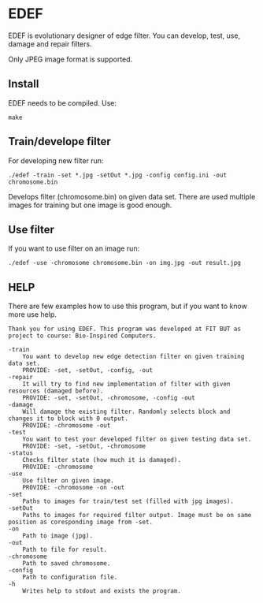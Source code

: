 # EDEF
EDEF is evolutionary designer of edge filter. You can develop, test, use, damage and repair filters.

Only JPEG image format is supported.

## Install
EDEF needs to be compiled. Use:

    make


## Train/develope filter
For developing new filter run:

    ./edef -train -set *.jpg -setOut *.jpg -config config.ini -out chromosome.bin

Develops filter (chromosome.bin) on given data set. There are used multiple images for training but one image is good enough.

## Use filter
If you want to use filter on an image run:

    ./edef -use -chromosome chromosome.bin -on img.jpg -out result.jpg


## HELP

There are few examples how to use this program, but if you want to know more use help.

    Thank you for using EDEF. This program was developed at FIT BUT as project to course: Bio-Inspired Computers.

	-train
		You want to develop new edge detection filter on given training data set.
		PROVIDE: -set, -setOut, -config, -out
	-repair
		It will try to find new implementation of filter with given resources (damaged before).
		PROVIDE: -set, -setOut, -chromosome, -config -out
	-damage
		Will damage the existing filter. Randomly selects block and changes it to block with 0 output.
		PROVIDE: -chromosome -out
	-test
		You want to test your developed filter on given testing data set.
		PROVIDE: -set, -setOut, -chromosome
	-status
		Checks filter state (how much it is damaged).
		PROVIDE: -chromosome
	-use
		Use filter on given image.
		PROVIDE: -chromosome -on -out
	-set
		Paths to images for train/test set (filled with jpg images).
	-setOut
		Paths to images for required filter output. Image must be on same position as coresponding image from -set.
	-on
		Path to image (jpg).
	-out
		Path to file for result.
	-chromosome
		Path to saved chromosome.
	-config
		Path to configuration file.
	-h
		Writes help to stdout and exists the program.
